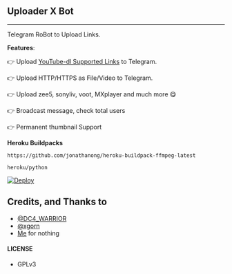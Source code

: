 ## Uploader X  Bot
---

Telegram RoBot to Upload Links.

**Features**:

👉 Upload [YouTube-dl Supported Links](https://ytdl-org.github.io/youtube-dl/supportedsites.html) to Telegram.

👉 Upload HTTP/HTTPS as File/Video to Telegram.

👉 Upload zee5, sonyliv, voot, MXplayer and much more 😋

👉 Broadcast message, check total users

👉  Permanent thumbnail Support

**Heroku Buildpacks**
```
https://github.com/jonathanong/heroku-buildpack-ffmpeg-latest
```
```
heroku/python
```

[![Deploy](https://www.herokucdn.com/deploy/button.svg)](https://www.heroku.com/deploy?template=https://github.com/Pradarsh01/UPLOADER-BOT)



## Credits, and Thanks to
* [@DC4_WARRIOR](https://t.me/Space_X_bots)
* [@xgorn](https://t.me/xgorn)
* [Me](https://t.me/TheTeleRoid) for nothing

#### LICENSE
- GPLv3
